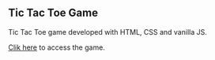 ## Tic Tac Toe Game

Tic Tac Toe game developed with HTML, CSS and vanilla JS.

[Clik here](https://rafael2903.github.io/Tic-Tac-Toe/) to access the game.
